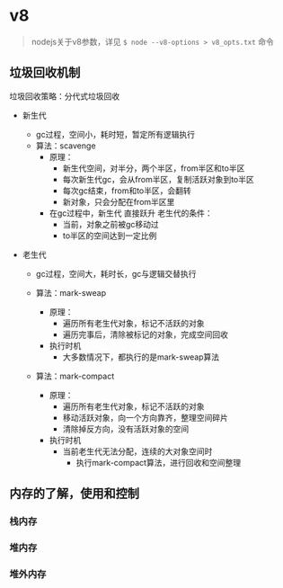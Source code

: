 # v8

> nodejs关于v8参数，详见 `$ node --v8-options > v8_opts.txt` 命令

## 垃圾回收机制

垃圾回收策略：分代式垃圾回收

- 新生代
  - gc过程，空间小，耗时短，暂定所有逻辑执行
  - 算法：scavenge
    - 原理：
      - 新生代空间，对半分，两个半区，from半区和to半区
      - 每次新生代gc，会从from半区，复制活跃对象到to半区
      - 每次gc结束，from和to半区，会翻转
      - 新对象，只会分配在from半区里
    - 在gc过程中，新生代 直接跃升 老生代的条件：
      - 当前，对象之前被gc移动过
      - to半区的空间达到一定比例

- 老生代
  - gc过程，空间大，耗时长，gc与逻辑交替执行
  - 算法：mark-sweap
    - 原理：
      - 遍历所有老生代对象，标记不活跃的对象
      - 遍历完事后，清除被标记的对象，完成空间回收
    - 执行时机
      - 大多数情况下，都执行的是mark-sweap算法

  - 算法：mark-compact
    - 原理：
      - 遍历所有老生代对象，标记不活跃的对象
      - 移动活跃对象，向一个方向靠齐，整理空间碎片
      - 清除掉反方向，没有活跃对象的空间
    - 执行时机
      - 当前老生代无法分配，连续的大对象空间时
        - 执行mark-compact算法，进行回收和空间整理

## 内存的了解，使用和控制

### 栈内存

### 堆内存

### 堆外内存
